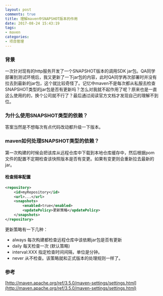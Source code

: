```yaml
---
layout: post
comments: true
title: 理解maven中SNAPSHOT版本的作用
date: 2017-08-24 15:43:19
tags:
- maven
categories:
- 项目管理
---
```


### 背景

一次针对现有的http服务开发了一个SNAPSHOT版本的调用SDK jar包。QA同学部署到测试环境后，我又更新了一下jar包的内容，此时QA同学再次部署时并没有拉去到最新的jar包，这个就比较奇怪了。记忆中maven不是每次都从私服去检查
SNAPSHOT类型的jar包是否有更新吗？怎么对我就不起作用了呢？原来也是一直这么使用的的，换个公司就不行了？最后通过阅读官方文档才发现自己的理解不到位。

### 为什么使用SNAPSHOT类型的依赖？

答案当然是不想每次有点代码改动都升级一下版本。

<!-- more -->

### maven如何处理SNAPSHOT类型的依赖？

第一次构建的时候会把该库从远程仓库中下载到本地仓库缓存中，然后根据pom文件的配置不定期检查该快照版本是否有变更。如果有变更则会重新拉去最新的jar。

#### 检查频率配置

```xml
<repository>
    <id>myRepository</id>
    <url>...</url>
    <snapshots>
        <enabled>true</enabled>
        <updatePolicy>更新策略</updatePolicy>
    </snapshots>
</repository>
```

更新策略有一下几种：

- always 每次构建都检查远程仓库中该依赖jar包是否有更新
- daily 每天检查一次 (默认策略)
- interval:XXX 指定检查时间间隔，单位是分钟。
- never 从不检查。该策略就和正式版本的处理规则一样了。

### 参考

[http://maven.apache.org/ref/3.5.0/maven-settings/settings.html](http://maven.apache.org/ref/3.5.0/maven-settings/settings.html)


